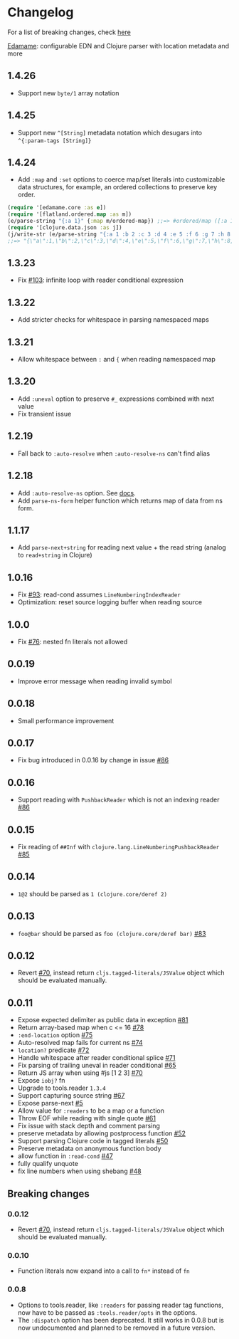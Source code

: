 # Changelog

For a list of breaking changes, check [here](#breaking-changes)

[Edamame](https://github.com/borkdude/edamame): configurable EDN and Clojure parser with location metadata and more

## 1.4.26

- Support new `byte/1` array notation

## 1.4.25

- Support new `^[String]` metadata notation which desugars into `^{:param-tags [String]}`

## 1.4.24

- Add `:map` and `:set` options to coerce map/set literals into customizable data structures, for example, an ordered collections to preserve key order.

``` clojure
(require '[edamame.core :as e])
(require '[flatland.ordered.map :as m])
(e/parse-string "{:a 1}" {:map m/ordered-map}) ;;=> #ordered/map ([:a 1])
(require '[clojure.data.json :as j])
(j/write-str (e/parse-string "{:a 1 :b 2 :c 3 :d 4 :e 5 :f 6 :g 7 :h 8 :i 9 :j 10 :k 11 :l 12}" {:map m/ordered-map}))
;;=> "{\"a\":1,\"b\":2,\"c\":3,\"d\":4,\"e\":5,\"f\":6,\"g\":7,\"h\":8,\"i\":9,\"j\":10,\"k\":11,\"l\":12}"
```

## 1.3.23

- Fix [#103](https://github.com/borkdude/edamame/issues/103): infinite loop with reader conditional expression

## 1.3.22

- Add stricter checks for whitespace in parsing namespaced maps

## 1.3.21

- Allow whitespace between `:` and `{` when reading namespaced map

## 1.3.20

- Add `:uneval` option to preserve `#_` expressions combined with next value
- Fix transient issue

## 1.2.19

- Fall back to `:auto-resolve` when `:auto-resolve-ns` can't find alias

## 1.2.18

- Add `:auto-resolve-ns` option. See [docs](https://github.com/borkdude/edamame#auto-resolve-ns).
- Add `parse-ns-form` helper function which returns map of data from ns form.

## 1.1.17

- Add `parse-next+string` for reading next value + the read string (analog to `read+string` in Clojure)

## 1.0.16

- Fix [#93](https://github.com/borkdude/edamame/issues/93): read-cond assumes `LineNumberingIndexReader`
- Optimization: reset source logging buffer when reading source

## 1.0.0

- Fix [#76](https://github.com/borkdude/edamame/issues/76): nested fn literals not allowed

## 0.0.19

- Improve error message when reading invalid symbol

## 0.0.18

- Small performance improvement

## 0.0.17

- Fix bug introduced in 0.0.16 by change in issue [#86](https://github.com/borkdude/edamame/issues/86)

## 0.0.16

- Support reading with `PushbackReader` which is not an indexing reader [#86](https://github.com/borkdude/edamame/issues/86)

## 0.0.15

- Fix reading of `##Inf` with `clojure.lang.LineNumberingPushbackReader` [#85](https://github.com/borkdude/edamame/issues/85)

## 0.0.14

- `1@2` should be parsed as `1 (clojure.core/deref 2)`

## 0.0.13

- `foo@bar` should be parsed as `foo (clojure.core/deref bar)` [#83](https://github.com/borkdude/edamame/issues/83)

## 0.0.12

- Revert [#70](https://github.com/borkdude/edamame/issues/70), instead return `cljs.tagged-literals/JSValue` object which should
  be evaluated manually.

## 0.0.11

- Expose expected delimiter as public data in exception [#81](https://github.com/borkdude/edamame/issues/81)
- Return array-based map when c <= 16 [#78](https://github.com/borkdude/edamame/issues/78)
- `:end-location` option [#75](https://github.com/borkdude/edamame/issues/75)
- Auto-resolved map fails for current ns [#74](https://github.com/borkdude/edamame/issues/74)
- `location?` predicate [#72](https://github.com/borkdude/edamame/issues/72)
- Handle whitespace after reader conditional splice [#71](https://github.com/borkdude/edamame/issues/71)
- Fix parsing of trailing uneval in reader conditional [#65](https://github.com/borkdude/edamame/issues/65)
- Return JS array when using #js [1 2 3] [#70](https://github.com/borkdude/edamame/issues/70)
- Expose `iobj?` fn
- Upgrade to tools.reader `1.3.4`
- Support capturing source string [#67](https://github.com/borkdude/edamame/issues/67)
- Expose parse-next [#5](https://github.com/borkdude/edamame/issues/5)
- Allow value for `:readers` to be a map or a function
- Throw EOF while reading with single quote [#61](https://github.com/borkdude/edamame/issues/61)
- Fix issue with stack depth and comment parsing
- preserve metadata by allowing postprocess function [#52](https://github.com/borkdude/edamame/issues/52)
- Support parsing Clojure code in tagged literals [#50](https://github.com/borkdude/edamame/issues/50)
- Preserve metadata on anonymous function body
- allow function in `:read-cond` [#47](https://github.com/borkdude/edamame/issues/47)
- fully qualify unquote
- fix line numbers when using shebang [#48](https://github.com/borkdude/edamame/issues/48)

## Breaking changes

### 0.0.12

- Revert [#70](https://github.com/borkdude/edamame/issues/70), instead return `cljs.tagged-literals/JSValue` object which should
  be evaluated manually.

### 0.0.10

- Function literals now expand into a call to `fn*` instead of `fn`

### 0.0.8

- Options to tools.reader, like `:readers` for passing reader tag functions, now
have to be passed as `:tools.reader/opts` in the options.
- The `:dispatch` option has been deprecated. It still works in 0.0.8 but is now undocumented and planned to be removed in a future version.
